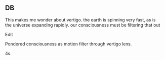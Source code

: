 ## DB

This makes me wonder about vertigo. the earth is spinning very fast, as is the universe expanding rapidly. our consciousness must be filtering that out

Edit

Pondered consciousness as motion filter through vertigo lens.

4s